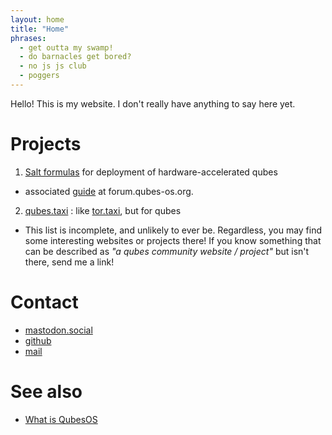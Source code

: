 ```yaml
---
layout: home
title: "Home"
phrases:
  - get outta my swamp!
  - do barnacles get bored?
  - no js js club
  - poggers
---
```


Hello! This is my website. I don't really have anything to say here yet.

# Projects

1. [Salt formulas](https://github.com/RandyTheOtter/nvidia-driver) for deployment of hardware-accelerated qubes
  - associated [guide](https://forum.qubes-os.org/t/salt-automating-nvidia-gpu-passthrough-fedora-41/30038) at forum.qubes-os.org.
2. [qubes.taxi](https://otter2.codeberg.page/qubes.taxi/@pages/) : like [tor.taxi](https://tor.taxi), but for qubes
  - This list is incomplete, and unlikely to ever be. Regardless, you may find some interesting websites or projects there! If you know something that can be described as *"a qubes community website / project"* but isn't there, send me a link!

# Contact

- <a rel="me" href="https://mastodon.social/@RandyTheOtter">mastodon.social</a>
- [github](https://github.com/RandyTheOtter)
- [mail](RandyTheOtter@proton.me)

# See also

- [What is QubesOS](https://www.qubes-os.org/intro/)
